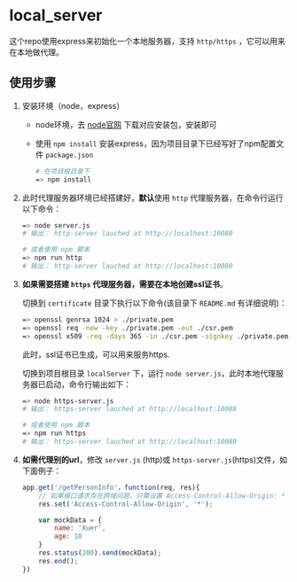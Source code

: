 # local_server

这个repo使用express来初始化一个本地服务器，支持 `http/https` ，它可以用来在本地做代理。

## 使用步骤

1. 安装环境（node，express）

    * node环境，去 [node官网](https://nodejs.org/en/download/) 下载对应安装包，安装即可
    * 使用 `npm install` 安装express，因为项目目录下已经写好了npm配置文件 `package.json`

        ```sh
        # 在项目根目录下
        => npm install
        ```


2. 此时代理服务器环境已经搭建好，**默认**使用 `http` 代理服务器，在命令行运行以下命令：

    ```sh
    => node server.js
    # 输出： http-server lauched at http://localhost:10080
    
    # 或者使用 npm 脚本
    => npm run http
    # 输出： http-server lauched at http://localhost:10080
    ```

3. **如果需要搭建 `https` 代理服务器，需要在本地创建ssl证书**。

    切换到 `certificate` 目录下执行以下命令(该目录下 `README.md` 有详细说明)：

    ```sh
    => openssl genrsa 1024 > ./private.pem
    => openssl req -new -key ./private.pem -out ./csr.pem
    => openssl x509 -req -days 365 -in ./csr.pem -signkey ./private.pem -out ./custom.crt
    ```
    
    此时，ssl证书已生成，可以用来服务https.
    
    切换到项目根目录 `localServer` 下，运行 `node server.js`，此时本地代理服务器已启动，命令行输出如下：
    
    ```sh
    => node https-server.js
    # 输出： https-server lauched at http://localhost:10088
    
    # 或者使用 npm 脚本
    => npm run https
    # 输出： https-server lauched at http://localhost:10080
    ```
    
4. **如需代理别的url**，修改 `server.js` (http)或 `https-server.js`(https)文件，如下面例子：

    ```javascript
    app.get('/getPersonInfo'，function(req, res){
        // 如果接口请求存在跨域问题，只需设置 Access-Control-Allow-Origin: *
        res.set('Access-Control-Allow-Origin', '*');

        var mockData = {
            name: 'Xuer',
            age: 18
        }
        res.status(200).send(mockData);
        res.end();
    })
    ```

